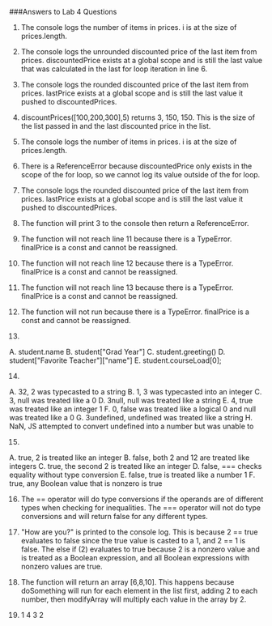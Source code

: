 ###Answers to Lab 4 Questions

1. The console logs the number of items in prices. i is at the size of prices.length.
2. The console logs the unrounded discounted price of the last item from prices. discountedPrice exists at a global scope and is still the last value that was calculated in the last for loop iteration in line 6.
3. The console logs the rounded discounted price of the last item from prices. lastPrice exists at a global scope and is still the last value it pushed to discountedPrices.
4. discountPrices([100,200,300],5) returns 3, 150, 150. This is the size of the list passed in and the last discounted price in the list.

5. The console logs the number of items in prices. i is at the size of prices.length.
6. There is a ReferenceError because discountedPrice only exists in the scope of the for loop, so we cannot log its value outside of the for loop.
7.  The console logs the rounded discounted price of the last item from prices. lastPrice exists at a global scope and is still the last value it pushed to discountedPrices.
8. The function will print 3 to the console then return a ReferenceError.

9. The function will not reach line 11 because there is a TypeError. finalPrice is a const and cannot be reassigned.
10. The function will not reach line 12 because there is a TypeError. finalPrice is a const and cannot be reassigned.
11. The function will not reach line 13 because there is a TypeError. finalPrice is a const and cannot be reassigned.
12. The function will not run because there is a TypeError. finalPrice is a const and cannot be reassigned.

13.
  A. student.name
  B. student["Grad Year"]
  C. student.greeting()
  D. student["Favorite Teacher"]["name"]
  E. student.courseLoad[0];

14. 
  A. 32, 2 was typecasted to a string
  B. 1, 3 was typecasted into an integer
  C. 3, null was treated like a 0
  D. 3null, null was treated like a string
  E. 4, true was treated like an integer 1
  F. 0, false was treated like a logical 0 and null was treated like a 0
  G. 3undefined, undefined was treated like a string
  H. NaN, JS attempted to convert undefined into a number but was unable to

15.
  A. true, 2 is treated like an integer
  B. false, both 2 and 12 are treated like integers
  C. true, the second 2 is treated like an integer
  D. false, === checks equality without type conversion
  E. false, true is treated like a number 1
  F. true, any Boolean value that is nonzero is true
  
16. The == operator will do type conversions if the operands are of different types when checking for inequalities. 
The === operator will not do type conversions and will return false for any different types.

17. "How are you?" is printed to the console log. This is because 2 == true evaluates to false since the true value is casted to a 1, and 2 == 1 is false. The else if (2) evaluates to true because 2 is a nonzero value and is treated as a Boolean expression, and all Boolean expressions with nonzero values are true.

19. The function will return an array [6,8,10]. This happens because doSomething will run for each element in the list first, adding 2 to each number, then modifyArray will multiply each value in the array by 2.

21.  1 4 3 2
